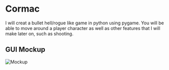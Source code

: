 # Cormac
I will creat a bullet hell/rogue like game in python using pygame. You will be able to move around a player character as well as other features that I will make later on, such as shooting.

## GUI Mockup
![Mockup](https://github.com/permanentlymaidenless/Cormac/blob/main/images/CormacGuimockup.png?raw=true)
